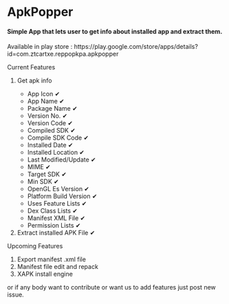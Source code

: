 # ApkPopper
<h4>Simple App that lets user to get info about installed app and extract them.</h4>

<p>Available in play store : https://play.google.com/store/apps/details?id=com.ztcartxe.reppopkpa.apkpopper</p>

<p>Current Features</p>
<ol>
	<li>Get apk info</li>
		<ul>
			<li>App Icon &#10004;</li>
			<li>App Name &#10004;</li>
			<li>Package Name &#10004;</li>
			<li>Version No. &#10004;</li>
			<li>Version Code &#10004;</li>
			<li>Compiled SDK &#10004;</li>
			<li>Compile SDK Code &#10004;</li>
			<li>Installed Date &#10004;</li>
			<li>Installed Location &#10004;</li>
			<li>Last Modified/Update &#10004;</li>
			<li>MIME &#10004;</li>
			<li>Target SDK &#10004;</li>
			<li>Min SDK &#10004;</li>
			<li>OpenGL Es Version &#10004;</li>
			<li>Platform Build Version &#10004;</li>
			<li>Uses Feature Lists &#10004;</li>
			<li>Dex Class Lists &#10004;</li>
			<li>Manifest XML File &#10004;</li>
			<li>Permission Lists &#10004;</li>
		</ul>
	<li>Extract installed APK File &#10004;</li>
</ol>

<p>Upcoming Features</p>
<ol>
	<li>Export manifest .xml file</li>
	<li>Manifest file edit and repack</li>
	<li>XAPK install engine</li>
</ol>
	
<p>or if any body want to contribute or want us to add features just post new issue.</p>
